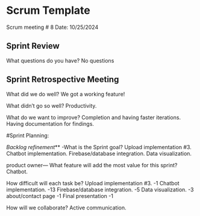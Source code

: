 # Scrum Template

Scrum meeting # 8
Date: 10/25/2024

## Sprint Review
What questions do you have? 
 No questions

## Sprint Retrospective Meeting
What did we do well?
We got a working feature!

What didn’t go so well?	
Productivity. 

What do we want to improve?
Completion and having faster iterations. Having documentation for findings. 

#Sprint Planning:

_Backlog refinement_**
-What is the Sprint goal?
Upload implementation #3. Chatbot implementation. Firebase/database integration. Data visualization. 

product owner— What feature will add the most value for this sprint?
Chatbot. 

How difficult will each task be? 
Upload implementation #3. -1
Chatbot implementation. -13
Firebase/database integration. -5
Data visualization. -3
about/contact page -1
Final presentation -1

How will we collaborate? 
Active communication. 